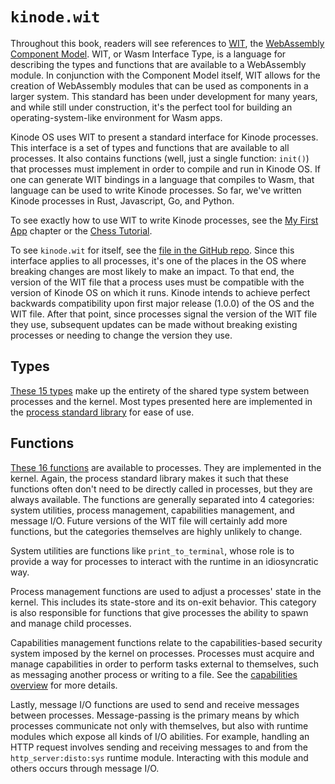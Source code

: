 # `kinode.wit`

Throughout this book, readers will see references to [WIT](https://component-model.bytecodealliance.org/design/wit.html), the [WebAssembly Component Model](https://github.com/WebAssembly/component-model).
WIT, or Wasm Interface Type, is a language for describing the types and functions that are available to a WebAssembly module.
In conjunction with the Component Model itself, WIT allows for the creation of WebAssembly modules that can be used as components in a larger system.
This standard has been under development for many years, and while still under construction, it's the perfect tool for building an operating-system-like environment for Wasm apps.

Kinode OS uses WIT to present a standard interface for Kinode processes.
This interface is a set of types and functions that are available to all processes.
It also contains functions (well, just a single function: `init()`) that processes must implement in order to compile and run in Kinode OS.
If one can generate WIT bindings in a language that compiles to Wasm, that language can be used to write Kinode processes.
So far, we've written Kinode processes in Rust, Javascript, Go, and Python.

To see exactly how to use WIT to write Kinode processes, see the [My First App](../my_first_app/chapter_1.md) chapter or the [Chess Tutorial](../chess_app/chess_engine.md).

To see `kinode.wit` for itself, see the [file in the GitHub repo](https://github.com/kinode-dao/kinode-wit/blob/master/kinode.wit).
Since this interface applies to all processes, it's one of the places in the OS where breaking changes are most likely to make an impact.
To that end, the version of the WIT file that a process uses must be compatible with the version of Kinode OS on which it runs.
Kinode intends to achieve perfect backwards compatibility upon first major release (1.0.0) of the OS and the WIT file.
After that point, since processes signal the version of the WIT file they use, subsequent updates can be made without breaking existing processes or needing to change the version they use.

## Types

[These 15 types](https://github.com/kinode-dao/kinode-wit/blob/758fac1fb144f89c2a486778c62cbea2fb5840ac/kinode.wit#L8-L106) make up the entirety of the shared type system between processes and the kernel.
Most types presented here are implemented in the [process standard library](../process_stdlib/overview.md) for ease of use.

## Functions

[These 16 functions](https://github.com/kinode-dao/kinode-wit/blob/758fac1fb144f89c2a486778c62cbea2fb5840ac/kinode.wit#L108-L190) are available to processes.
They are implemented in the kernel.
Again, the process standard library makes it such that these functions often don't need to be directly called in processes, but they are always available.
The functions are generally separated into 4 categories: system utilities, process management, capabilities management, and message I/O.
Future versions of the WIT file will certainly add more functions, but the categories themselves are highly unlikely to change.

System utilities are functions like `print_to_terminal`, whose role is to provide a way for processes to interact with the runtime in an idiosyncratic way.

Process management functions are used to adjust a processes' state in the kernel.
This includes its state-store and its on-exit behavior.
This category is also responsible for functions that give processes the ability to spawn and manage child processes.

Capabilities management functions relate to the capabilities-based security system imposed by the kernel on processes.
Processes must acquire and manage capabilities in order to perform tasks external to themselves, such as messaging another process or writing to a file.
See the [capabilities overview](../process/capabilities.md) for more details.

Lastly, message I/O functions are used to send and receive messages between processes.
Message-passing is the primary means by which processes communicate not only with themselves, but also with runtime modules which expose all kinds of I/O abilities.
For example, handling an HTTP request involves sending and receiving messages to and from the `http_server:disto:sys` runtime module.
Interacting with this module and others occurs through message I/O.
